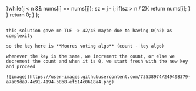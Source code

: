 }while(j < n && nums[i] == nums[j]);
sz = j - i;
if(sz > n / 2){
return nums[i];
}
}
return 0;
}
};
```
​
this solution gave me TLE -> 42/45 maybe due to having O(n2) as complexity
​
so the key here is **Moores voting algo** (count - key algo)
​
whenever the key is the same, we increment the count, or else we decrement the count and when it is 0, we start fresh with the new key and proceed
​
![image](https://user-images.githubusercontent.com/73538974/249498379-a7a09da9-4e91-4194-b8b8-ef514c0618a4.png)
​
​
​
​
​
​
